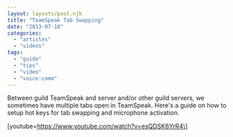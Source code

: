 ```yaml
---
layout: layouts/post.njk
title: "TeamSpeak Tab Swapping"
date: "2013-07-18"
categories: 
  - "articles"
  - "videos"
tags: 
  - "guide"
  - "tips"
  - "video"
  - "voice-comm"
---
```


Between guild TeamSpeak and server and/or other guild servers, we sometimes have multiple tabs open in TeamSpeak. Here's a guide on how to setup hot keys for tab swapping and microphone activation.

\[youtube=https://www.youtube.com/watch?v=esQDSK6YrR4\]
